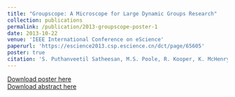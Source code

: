 ```yaml
---
title: "Groupscope: A Microscope for Large Dynamic Groups Research"
collection: publications
permalink: /publication/2013-groupscope-poster-1
date: 2013-10-22
venue: 'IEEE International Conference on eScience'
paperurl: 'https://escience2013.csp.escience.cn/dct/page/65605'
poster: true
citation: 'S. Puthanveetil Satheesan, M.S. Poole, R. Kooper, K. McHenry. (2013). &quot;Groupscope: A Microscope for Large Dynamic Groups Research.&quot; Poster presented at: <i>eScience (eScience), 2013 IEEE 9th International Conference on,</i>. 22-25 Oct. 2013'
---
```

[Download poster here](http://sandeep-ps.github.io/files/2013-groupscope-poster-1.pdf)  
[Download abstract here](http://sandeep-ps.github.io/files/2013-groupscope-abstract-1.pdf)
